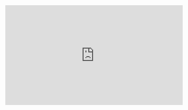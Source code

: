 <iframe width="560" height="315" src="https://www.youtube.com/embed/49x1jEliq5U" title="YouTube video player" frameborder="0" allow="accelerometer; autoplay; clipboard-write; encrypted-media; gyroscope; picture-in-picture; web-share" allowfullscreen></iframe>